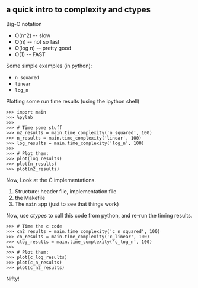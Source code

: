 a quick intro to complexity and ctypes
--------------------------------------


Big-O notation

* O(n^2) -- slow
* O(n) -- not so fast
* O(log n) -- pretty good
* O(1) -- FAST


Some simple examples (in python):

* `n_squared`
* `linear`
* `log_n`


Plotting some run time results (using the ipython shell)


    >>> import main
    >>> %pylab
    >>>
    >>> # Time some stuff
    >>> n2_results = main.time_complexity('n_squared', 100)
    >>> n_results = main.time_complexity('linear', 100)
    >>> log_results = main.time_complexity('log_n', 100)
    >>>
    >>> # Plot them:
    >>> plot(log_results)
    >>> plot(n_results)
    >>> plot(n2_results)

Now, Look at the C implementations.

1. Structure: header file, implementation file
2. the Makefile
3. The `main` app (just to see that things work)

Now, use _ctypes_ to call this code from python, and re-run the timing results.


    >>> # Time the c code
    >>> cn2_results = main.time_complexity('c_n_squared', 100)
    >>> cn_results = main.time_complexity('c_linear', 100)
    >>> clog_results = main.time_complexity('c_log_n', 100)
    >>>
    >>> # Plot them:
    >>> plot(c_log_results)
    >>> plot(c_n_results)
    >>> plot(c_n2_results)

Nifty!
